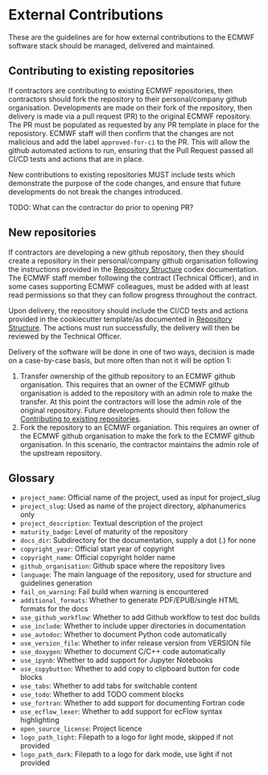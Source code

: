 # External Contributions

These are the guidelines are for how external contributions to the ECMWF software stack should be managed,
delivered and maintained.

## Contributing to existing repositories
If contractors are contributing to existing ECMWF repositories, then contractors should fork the repository
to their personal/company github organisation. Developments are made on their fork of the repository, then
delivery is made via a pull request (PR) to the original ECMWF repository. The PR must be populated as
requested by any PR template in place for the reposistory. ECMWF staff will then confirm that the changes
are not malicious and add the label `approved-for-ci` to the PR. This will allow the github automated actions
to run, ensuring that the Pull Request passed all CI/CD tests and actions that are in place.

New contributions to existing repositories MUST include tests which demonstrate the purpose of the code
changes, and ensure that future developments do not break the changes introduced.

TODO: What can the contractor do prior to opening PR?

## New repositories
If contractors are developing a new github repository, then they should create a repository in their
personal/company github organisation following the instructions provided in the
[Repository Structure](../Repository%20Structure/readme.md) codex documentation.
The ECMWF staff member following the contract (Technical Officer), and in some cases supporting ECMWF
colleagues, must be added with at least read permissions so that they can follow progress throughout
the contract.

Upon delivery, the repository should include the CI/CD tests and actions provided in the cookiecutter template/as documented in [Repository Structure](../Repository%20Structure/readme.md). The actions must run successfully, the delivery will then be reviewed by the Technical Officer.

Delivery of the software will be done in one of two ways, decision is made on a case-by-case basis, but more often than not it will be option 1:

1. Transfer ownership of the github repository to an ECMWF github organisation. This requires that an owner of the ECMWF github organisation is added to the repository with an admin role to make the transfer. At this point the contractors will lose the admin role of the original repository. Future developments should then follow the [Contributing to existing repositories](#contributing-to-existing-repositories).
2. Fork the repository to an ECMWF organiation. This requires an owner of the ECMWF github organisation to make the fork to the ECMWF github organisation. In this scenario, the contractor maintains the admin role of the upstream repository.


## Glossary

* `project_name`: Official name of the project, used as input for project_slug
* `project_slug`: Used as name of the project directory, alphanumerics only
* `project_description`: Textual description of the project
* `maturity_badge`: Level of maturity of the repository
* `docs_dir`: Subdirectory for the documentation, supply a dot (.) for none
* `copyright_year`: Official start year of copyright
* `copyright_name`: Official copyright holder name
* `github_organisation`: Github space where the repository lives
* `language`: The main language of the repository, used for structure and guidelines generation
* `fail_on_warning`: Fail build when warning is encountered
* `additional_formats`: Whether to generate PDF/EPUB/single HTML formats for the docs
* `use_github_workflow`: Whether to add Github workflow to test doc builds
* `use_include`: Whether to include upper directories in documentation
* `use_autodoc`: Whether to document Python code automatically
* `use_version_file`: Whether to infer release version from VERSION file
* `use_doxygen`: Whether to document C/C++ code automatically
* `use_ipynb`: Whether to add support for Jupyter Notebooks
* `use_copybutton`: Whether to add copy to clipboard button for code blocks
* `use_tabs`: Whether to add tabs for switchable content
* `use_todo`: Whether to add TODO comment blocks
* `use_fortran`: Whether to add support for documenting Fortran code
* `use_ecflow_lexer`: Whether to add support for ecFlow syntax highlighting
* `open_source_license`: Project licence
* `logo_path_light`: Filepath to a logo for light mode, skipped if not provided
* `logo_path_dark`: Filepath to a logo for dark mode, use light if not provided
